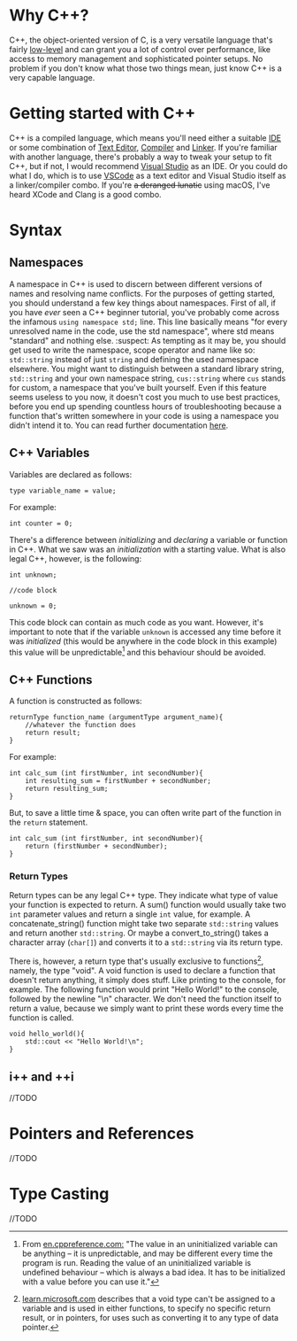 # Why C++?

C++, the object-oriented version of C, is a very versatile language that's fairly [low-level](../../02%20-%20Programming/Basics.md#high-level-vs-low-level) and can grant you a lot of control over performance, like access to memory management and sophisticated pointer setups. No problem if you don't know what those two things mean, just know C++ is a very capable language.

# Getting started with C++

C++ is a compiled language, which means you'll need either a suitable [IDE](../../02%20-%20Programming/Basics.md#IDE) or some combination of [Text Editor](../../02%20-%20Programming/Basics.md#text-editor), [Compiler](../../02%20-%20Programming/Basics.md#compiler) and [Linker](../../02%20-%20Programming/Basics.md#linker). If you're familiar with another language, there's probably a way to tweak your setup to fit C++, but if not, I would recommend [Visual Studio](https://visualstudio.microsoft.com/vs/community/) as an IDE. Or you could do what I do, which is to use [VSCode](https://code.visualstudio.com) as a text editor and Visual Studio itself as a linker/compiler combo.
If you're <del>a deranged lunatic</del> using macOS, I've heard XCode and Clang is a good combo.

# Syntax

## Namespaces

A namespace in C++ is used to discern between different versions of names and resolving name conflicts. For the purposes of getting started, you should understand a few key things about namespaces. First of all, if you have _ever_ seen a C++ beginner tutorial, you've probably come across the infamous ```using namespace std;``` line. This line basically means "for every unresolved name in the code, use the std namespace", where std means "standard" and nothing else. :suspect:
As tempting as it may be, you should get used to write the namespace, scope operator and name like so: ```std::string``` instead of just ```string``` and defining the used namespace elsewhere. You might want to distinguish between a standard library string, ```std::string``` and your own namespace string, ```cus::string``` where ```cus``` stands for custom, a namespace that you've built yourself.
Even if this feature seems useless to you now, it doesn't cost you much to use best practices, before you end up spending countless hours of troubleshooting because a function that's written somewhere in your code is using a namespace you didn't intend it to.
You can read further documentation [here](https://en.cppreference.com/w/cpp/language/namespace).

## C++ Variables
Variables are declared as follows:
```
type variable_name = value;
```
For example:
```
int counter = 0;
```

There's a difference between _initializing_ and _declaring_ a variable or function in C++. What we saw was an _initialization_ with a starting value. What is also legal C++, however, is the following:
```
int unknown;

//code block

unknown = 0;
```
This code block can contain as much code as you want.
However, it's important to note that if the variable ```unknown``` is accessed any time before it was _initialized_ (this would be anywhere in the code block in this example) this value will be unpredictable[^1] and this behaviour should be avoided.
[^1]: From [en.cppreference.com:](https://en.cppreference.com/book/uninitialized#:~:text=To%20create%20a%20variable%20without%20an%20initial%20value%2C%20simply%20don,time%20the%20program%20is%20run.) "The value in an uninitialized variable can be anything – it is unpredictable, and may be different every time the program is run. Reading the value of an uninitialized variable is undefined behaviour – which is always a bad idea. It has to be initialized with a value before you can use it."

## C++ Functions
A function is constructed as follows:
```
returnType function_name (argumentType argument_name){
    //whatever the function does
    return result;
}
```
For example:


```
int calc_sum (int firstNumber, int secondNumber){
    int resulting_sum = firstNumber + secondNumber;
    return resulting_sum;
}
```


But, to save a little time & space, you can often write part of the function in the `return` statement.
```
int calc_sum (int firstNumber, int secondNumber){
    return (firstNumber + secondNumber);
}
```

### Return Types

Return types can be any legal C++ type. They indicate what type of value your function is expected to return. A sum() function would usually take two ```int``` parameter values and return a single ```int``` value, for example. A concatenate_string() function might take two separate ```std::string``` values and return another ```std::string```. Or maybe a convert_to_string() takes a character array (```char[]```) and converts it to a ```std::string``` via its return type.

There is, however, a return type that's usually exclusive to functions[^2], namely, the type "void". A void function is used to declare a function that doesn't return anything, it simply does stuff. Like printing to the console, for example. The following function would print "Hello World!" to the console, followed by the newline "\n" character. We don't need the function itself to return a value, because we simply want to print these words every time the function is called.

[^2]: [learn.microsoft.com](https://learn.microsoft.com/en-us/cpp/cpp/void-cpp?view=msvc-170) describes that a void type can't be assigned to a variable and is used in either functions, to specify no specific return result, or in pointers, for uses such as converting it to any type of data pointer.

```
void hello_world(){
    std::cout << "Hello World!\n";
}
```

## i++ and ++i

//TODO

# Pointers and References

//TODO

# Type Casting

//TODO 